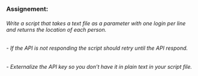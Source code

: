 ### Assignement:
###### Write a script that takes a text file as a parameter with one login per line and returns the location of each person.
######   - If the API is not responding the script should retry until the API respond.
######    - Externalize the API key so you don’t have it in plain text in your script file.
